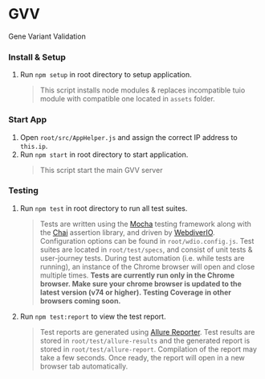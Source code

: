 # GVV
Gene Variant Validation

### Install & Setup
1. Run `npm setup` in root directory to setup application.
   > This script installs node modules & replaces incompatible tuio module with compatible one located in `assets` folder.

### Start App
1. Open `root/src/AppHelper.js` and assign the correct IP address to `this.ip`.
2. Run `npm start` in root directory to start application.
   > This script start the main GVV server

### Testing
1. Run `npm test` in root directory to run all test suites.
   > Tests are written using the [Mocha](https://mochajs.org/) testing framework along with the [Chai](https://www.chaijs.com/) assertion library, and driven by [WebdiverIO](https://webdriver.io/). Configuration options can be found in `root/wdio.config.js`.
   > Test suites are located in `root/test/specs`, and consist of unit tests & user-journey tests.
   > During test automation (i.e. while tests are running), an instance of the Chrome browser will open and close multiple times.
   > **Tests are currently run only in the Chrome browser. Make sure your chrome browser is updated to the latest version (v74 or higher). Testing Coverage in other browsers coming soon.**
   
2. Run `npm test:report` to view the test report.
   > Test reports are generated using [Allure Reporter](https://docs.qameta.io/allure/).
   > Test results are stored in `root/test/allure-results` and the generated report is stored in `root/test/allure-report`.
   > Compilation of the report may take a few seconds. Once ready, the report will open in a new browser tab automatically.
